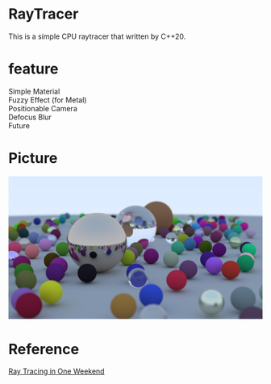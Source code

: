 # RayTracer
This is a simple CPU raytracer that written by C++20.
# feature
Simple Material  
Fuzzy Effect (for Metal)  
Positionable Camera  
Defocus Blur  
Future
# Picture
![image](picture/image.png)
# Reference
[Ray Tracing in One Weekend](https://raytracing.github.io/books/RayTracingInOneWeekend.html)
